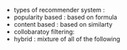- types of recommender system :
- popularity based : based on formula 
- content based : based on similarty
- collobaratoy filtering: 
- hybrid : mixture of all of the following
